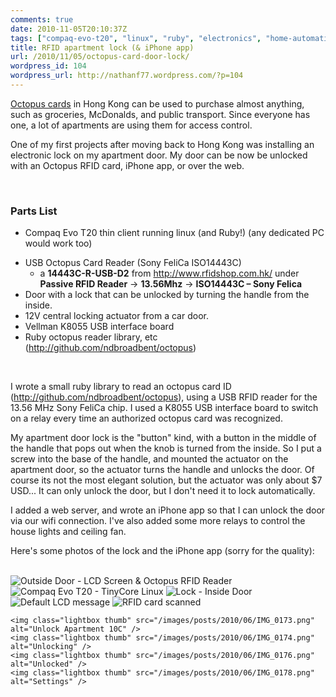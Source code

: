 ```yaml
---
comments: true
date: 2010-11-05T20:10:37Z
tags: ["compaq-evo-t20", "linux", "ruby", "electronics", "home-automation"]
title: RFID apartment lock (& iPhone app)
url: /2010/11/05/octopus-card-door-lock/
wordpress_id: 104
wordpress_url: http://nathanf77.wordpress.com/?p=104
---
```


[Octopus cards](http://en.wikipedia.org/wiki/Octopus_card) in Hong Kong can be used to purchase almost anything, such as groceries, McDonalds, and public transport. Since everyone has one, a lot of apartments are using them for access control.

One of my first projects after moving back to Hong Kong was installing an electronic lock on my apartment door. My door can be now be unlocked with an Octopus RFID card, iPhone app, or over the web.

<br/>
<h3>Parts List</h3>
<ul>
	<li> Compaq Evo T20 thin client running linux (and Ruby!) (any dedicated PC would work too)</li>
</ul>
<ul>
	<li>USB Octopus Card Reader (Sony FeliCa ISO14443C)
<ul>
	<li>a <strong>14443C-R-USB-D2</strong> from <a href="http://www.rfidshop.com.hk/">http://www.rfidshop.com.hk/</a> under <strong>Passive RFID Reader</strong> → <strong>13.56Mhz</strong> → <strong>ISO14443C – Sony Felica</strong></li>
</ul>
</li>
	<li>Door with a lock that can be unlocked by turning the handle from the inside.</li>
	<li>12V central locking actuator from a car door.</li>
	<li>Vellman K8055 USB interface board</li>
	<li>Ruby octopus reader library, etc (<a href="http://github.com/ndbroadbent/octopus">http://github.com/ndbroadbent/octopus</a>)</li>
</ul>
<br/>

I wrote a small ruby library to read an octopus card ID (<a href="http://github.com/ndbroadbent/octopus">http://github.com/ndbroadbent/octopus</a>), using a USB RFID reader for the 13.56 MHz Sony FeliCa chip. I used a K8055 USB interface board to switch on a relay every time an authorized octopus card was recognized.

My apartment door lock is the "button" kind, with a button in the middle of the handle that pops out when the knob is turned from the inside. So I put a screw into the base of the handle, and mounted the actuator on the apartment door, so the actuator turns the handle and unlocks the door. Of course its not the most elegant solution, but the actuator was only about $7 USD...
It can only unlock the door, but I don't need it to lock automatically.

I added a web server, and wrote an iPhone app so that I can unlock the door via our wifi connection.
I've also added some more relays to control the house lights and ceiling fan.

Here's some photos of the lock and the iPhone app (sorry for the quality):

<br/>

<div class="gallery">
    <img class="lightbox thumb" src="/images/posts/2010/11/outside_door.jpg" alt="Outside Door - LCD Screen &amp; Octopus RFID Reader" />
    <img class="lightbox thumb" src="/images/posts/2010/11/compaq_evo_t20.jpg" alt="Compaq Evo T20 - TinyCore Linux" />
    <img class="lightbox thumb" src="/images/posts/2010/11/inside_door.jpg" alt="Lock - Inside Door" />
    <img class="lightbox thumb" src="/images/posts/2010/11/falt10C-screen.jpg" alt="Default LCD message" />
    <img class="lightbox thumb" src="/images/posts/2010/11/welcome_nathan.jpg" alt="RFID card scanned" />

    <img class="lightbox thumb" src="/images/posts/2010/06/IMG_0173.png" alt="Unlock Apartment 10C" />
    <img class="lightbox thumb" src="/images/posts/2010/06/IMG_0174.png" alt="Unlocking" />
    <img class="lightbox thumb" src="/images/posts/2010/06/IMG_0176.png" alt="Unlocked" />
    <img class="lightbox thumb" src="/images/posts/2010/06/IMG_0178.png" alt="Settings" />

</div>
